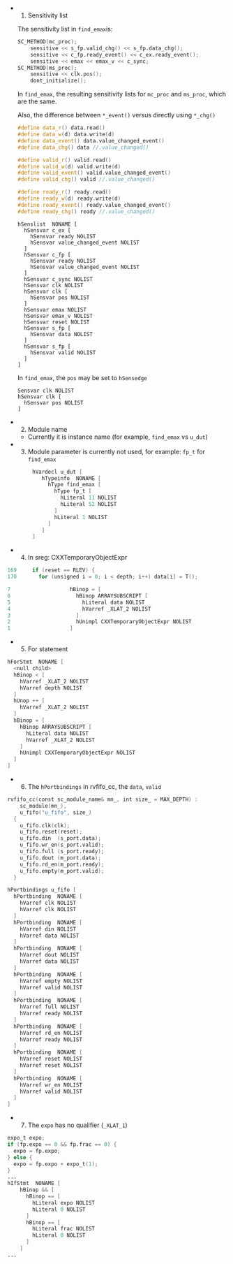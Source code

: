- 1. Sensitivity list

    The sensitivity list in `find_emax`is:

    ```verilog
    SC_METHOD(mc_proc);
    	sensitive << s_fp.valid_chg() << s_fp.data_chg();
    	sensitive << c_fp.ready_event() << c_ex.ready_event();
    	sensitive << emax << emax_v << c_sync;
    SC_METHOD(ms_proc);
    	sensitive << clk.pos();
    	dont_initialize();
    ```

    In `find_emax`, the resulting sensitivity lists for `mc_proc` and `ms_proc`, which are the same.

    Also, the difference between `*_event()` versus directly using `*_chg()`

    ```c++
    #define data_r() data.read()
    #define data_w(d) data.write(d)
    #define data_event() data.value_changed_event()
    #define data_chg() data //.value_changed()

    #define valid_r() valid.read()
    #define valid_w(d) valid.write(d)
    #define valid_event() valid.value_changed_event()
    #define valid_chg() valid //.value_changed()

    #define ready_r() ready.read()
    #define ready_w(d) ready.write(d)
    #define ready_event() ready.value_changed_event()
    #define ready_chg() ready //.value_changed()
    ```

    ```
    hSenslist  NONAME [
      hSensvar c_ex [
        hSensvar ready NOLIST
        hSensvar value_changed_event NOLIST
      ]
      hSensvar c_fp [
        hSensvar ready NOLIST
        hSensvar value_changed_event NOLIST
      ]
      hSensvar c_sync NOLIST
      hSensvar clk NOLIST
      hSensvar clk [
        hSensvar pos NOLIST
      ]
      hSensvar emax NOLIST
      hSensvar emax_v NOLIST
      hSensvar reset NOLIST
      hSensvar s_fp [
        hSensvar data NOLIST
      ]
      hSensvar s_fp [
        hSensvar valid NOLIST
      ]
    ]
    ```

    In `find_emax`, the `pos` may be set to `hSensedge`

    ```
    Sensvar clk NOLIST
    hSensvar clk [
      hSensvar pos NOLIST
    ]
    ```

- 2. Module name
    - Currently it is instance name (for example, `find_emax` vs `u_dut`)

- 3. Module parameter is currently not used, for example: `fp_t` for `find_emax`

```verilog
        hVardecl u_dut [
           hTypeinfo  NONAME [
             hType find_emax [
               hType fp_t [
                 hLiteral 11 NOLIST
                 hLiteral 52 NOLIST
               ]
               hLiteral 1 NOLIST
             ]
           ]
        ]
```

- 4. In sreg: CXXTemporaryObjectExpr

```verilog
169     if (reset == RLEV) {
170       for (unsigned i = 0; i < depth; i++) data[i] = T();

7                   hBinop = [
6                     hBinop ARRAYSUBSCRIPT [
5                       hLiteral data NOLIST
4                       hVarref _XLAT_2 NOLIST
3                     ]
2                     hUnimpl CXXTemporaryObjectExpr NOLIST
1                   ]
```

- 5. For statement

```verilog
hForStmt  NONAME [
  <null child>
  hBinop < [
    hVarref _XLAT_2 NOLIST
    hVarref depth NOLIST
  ]
  hUnop ++ [
    hVarref _XLAT_2 NOLIST
  ]
  hBinop = [
    hBinop ARRAYSUBSCRIPT [
      hLiteral data NOLIST
      hVarref _XLAT_2 NOLIST
    ]
    hUnimpl CXXTemporaryObjectExpr NOLIST
  ]
]
```

- 6. The `hPortbindings` in rvfifo_cc, the `data`, `valid`

```verilog
rvfifo_cc(const sc_module_name& mn_, int size_ = MAX_DEPTH) :
    sc_module(mn_),
    u_fifo("u_fifo", size_)
  {
    u_fifo.clk(clk);
    u_fifo.reset(reset);
    u_fifo.din  (s_port.data);
    u_fifo.wr_en(s_port.valid);
    u_fifo.full (s_port.ready);
    u_fifo.dout (m_port.data);
    u_fifo.rd_en(m_port.ready);
    u_fifo.empty(m_port.valid);
  }

hPortbindings u_fifo [
  hPortbinding  NONAME [
    hVarref clk NOLIST
    hVarref clk NOLIST
  ]
  hPortbinding  NONAME [
    hVarref din NOLIST
    hVarref data NOLIST
  ]
  hPortbinding  NONAME [
    hVarref dout NOLIST
    hVarref data NOLIST
  ]
  hPortbinding  NONAME [
    hVarref empty NOLIST
    hVarref valid NOLIST
  ]
  hPortbinding  NONAME [
    hVarref full NOLIST
    hVarref ready NOLIST
  ]
  hPortbinding  NONAME [
    hVarref rd_en NOLIST
    hVarref ready NOLIST
  ]
  hPortbinding  NONAME [
    hVarref reset NOLIST
    hVarref reset NOLIST
  ]
  hPortbinding  NONAME [
    hVarref wr_en NOLIST
    hVarref valid NOLIST
  ]
]
```

- 7. The `expo` has no qualifier (`_XLAT_1`)

```verilog
expo_t expo;
if (fp.expo == 0 && fp.frac == 0) {
  expo = fp.expo;
} else {
  expo = fp.expo + expo_t(1);
}
...
hIfStmt  NONAME [
	hBinop && [
	  hBinop == [
	    hLiteral expo NOLIST
	    hLiteral 0 NOLIST
	  ]
	  hBinop == [
	    hLiteral frac NOLIST
	    hLiteral 0 NOLIST
	  ]
	]
...
```
